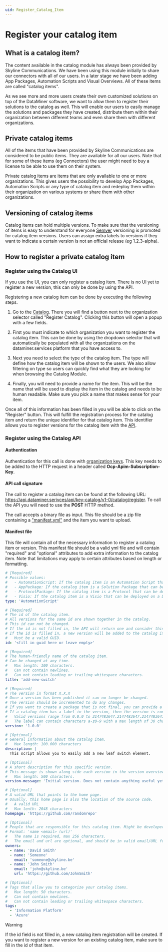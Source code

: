 ```yaml
---
uid: Register_Catalog_Item
---
```


# Register your catalog item

## What is a catalog item?

The content available in the catalog module has always been provided by Skyline Communications. We have been using this module initially to share our connectors with all of our users. In a later stage we have been adding App Packages, Automation Scripts and Visual Overviews. All of these items are called "catalog items".

As we see more and more users create their own customized solutions on top of the DataMiner software, we want to allow them to register their solutions to the catalog as well. This will enable our users to easily manage the solutions and packages they have created, distribute them within their organization between different teams and even share them with different organizations.

## Private catalog items

All of the items that have been provided by Skyline Communications are considered to be public items. They are available for all our users. Note that for some of these items (eg Connectors) the user might need to buy a license to be able to use them on their system.

Private catalog items are items that are only available to one or more organizations. This gives users the possibility to develop App Packages, Automation Scripts or any type of catalog item and redeploy them within their organization on various systems or share them with other organizations.

## Versioning of catalog items

Catalog items can hold multiple versions. To make sure that the versioning of items is easy to understand for everyone [Semver](https://semver.org/) versioning is promoted for catalog item versions. Users can assign extra labels to versions if they want to indicate a certain version is not an official release (eg 1.2.3-alpha).

## How to register a private catalog item

### Register using the Catalog UI

If you use the UI, you can only register a catalog item. There is no UI yet to register a new version, this can only be done by using the API.

Registering a new catalog item can be done by executing the following steps.

1. Go to the [Catalog](https://catalog.dataminer.services). There you will find a button next to the organization selector called         "Register Catalog". Clicking this button will open a popup with a few fields.

1. First you must indicate to which organization you want to register the catalog item. This can be done by using the dropdown selector that will automatically be populated with all the organizations on the dataminer.services platform that you have access to.

1. Next you need to select the type of the catalog item. The type will define how the catalog item will be shown to the users. We also allow filtering on type so users can quickly find what they are looking for when browsing the Catalog Module.

1. Finally, you will need to provide a name for the item. This will be the name that will be used to display the item in the catalog and needs to be human readable. Make sure you pick a name that makes sense for your item.

Once all of this information has been filled in you will be able to click on the "Register" button. This will fulfill the registration process for the catalog item and return the unique identifier for that catalog item. This identifier allows you to register versions for the catalog item with the [API](xref:Register_Catalog_Item#register-using-the-catalog-api).

### Register using the Catalog API

#### Authentication

Authentication for this call is done with [organization keys](xref:Managing_DCP_keys#organization-keys). This key needs to be added to the HTTP request in a header called **Ocp-Apim-Subscription-Key**.

#### API call signature

The call to register a catalog item can be found at the following URL: <https://api.dataminer.serivces/api/key-catalog/v1-0/catalog/register>. To call the API you will need to use the **POST** HTTP method.

The call accepts a binary file as input. This file should be a zip file containing a ["manifest.yml"](xref:Register_Catalog_Item#manifest-file) and the item you want to upload.

#### Manifest file

This file will contain all of the necessary information to register a catalog item or version. This manifest file should be a valid yml file and will contain "required" and "optional" attributes to add extra information to the catalog item. Note that limitations may apply to certain attributes based on length or formatting.

```yml
# [Required]
# Possible values: 
#   - AutomationScript: If the catalog item is an Automation Script that can be deployed on a DataMiner System.
#   - AppPackage: If the catalog item is a Solution Package that can be deployed on a DataMiner System.
#   - ProtocolPackage: If the catalog item is a Protocol that can be deployed on a DataMiner System.
#   - Visio: If the catalog item is a Visio that can be deployed on a DataMiner System.
type: 'AutomationScript'

# [Required] 
# The id of the catalog item.
# All versions for the same id are shown together in the catalog.
# This id can not be changed. 
# If the id is not filled in, the API will return one and consider this as the registration of a new item.
# If the id is filled in, a new version will be added to the catalog item with the given version number.
#   Must be a valid GUID.
id: '<fill in guid here or leave empty>'

# [Required] 
# The human-friendly name of the catalog item. 
# Can be changed at any time.
#   Max length: 100 characters.
#   Can not contain newlines.
#   Can not contain leading or trailing whitespace characters.
title: 'add-new-switch'

# [Required] 
# The version in format X.X.X
# Once a version has been published it can no longer be changed.
# The version should be incremented to do any changes.
# If you want to create a package that is not final, you can provide a label at the end: X.X.X-label
# If a catalog item has a label in the version, then the version is considered to be a pre-release version, and not an official one.
#   Valid versions range from 0.0.0 to 2147483647.2147483647.2147483647
#   The label can contain characters a-z0-9 with a max length of 30 characters.
version: '1.0.0'

# [Optional]
# General information about the catalog item.
#   Max length: 100.000 characters
description: |
  This script allows you to easily add a new leaf switch element.

# [Optional]
# A short description for this specific version.
# This message is shown along side each version in the version overviews in the catalog. 
#   Max length: 500 characters.
version-message: 'Initial version. Does not contain anything useful yet.'

# [Optional]
# A valid URL that points to the home page.
# Usually, this home page is also the location of the source code.
#   A valid URL
#   Max lenth: 2048 characters
homepage: 'https://github.com/randomrepo'

# [Optional]
# People that are responsible for this catalog item. Might be developers but is not required.
# Format: 'name <email> (url)'
#   The name is required, max 256 characters.
#   The email and url are optional, and should be in valid email/URL formats.
owners:
  - name: 'David Smith'
  - name: 'Someone'
    email: 'someone@skyline.be'
  - name: 'John Smith'
    email: 'john@skyline.be'
    url: 'https://github.com/JohnSmith'

# [Optional]
# Tags that allow you to categorize your catalog items.
#   Max length: 50 characters.
#   Can not contain newlines.
#   Can not contain leading or trailing whitespace characters.
tags:
  - 'Information Platform'
  - 'Azure'
```

> [!WARNING]
> If the id field is not filled in, a new catalog item registration will be created.
> If you want to register a new version for an existing catalog item, make sure to fill in the id of that item.

